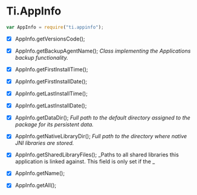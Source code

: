 # Ti.AppInfo

```javascript
var AppInfo = require("ti.appinfo");
```

- [x] AppInfo.getVersionsCode();
- [x] AppInfo.getBackupAgentName(); 
_Class implementing the Applications backup functionality._

- [x] AppInfo.getFirstInstallTime();
- [x] AppInfo.getFirstInstallDate();
- [x] AppInfo.getLastInstallTime();
- [x] AppInfo.getLastInstallDate();
- [x] AppInfo.getDataDir();
_Full path to the default directory assigned to the package for its persistent data._

- [x] AppInfo.getNativeLibraryDir();
_Full path to the directory where native JNI libraries are stored._

- [x] AppInfo.getSharedLibraryFiles();
_Paths to all shared libraries this application is linked against. This field is only set if the _

- [x] AppInfo.getName();
- [x] AppInfo.getAll();







